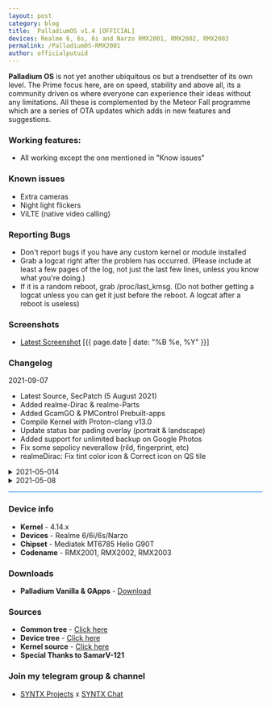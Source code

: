 ```yaml
---
layout: post
category: blog
title:  PalladiumOS v1.4 [OFFICIAL]
devices: Realme 6, 6s, 6i and Narzo RMX2001, RMX2002, RMX2003
permalink: /PalladiumOS-RMX2001
author: officialputuid
---
```


**Palladium OS** is not yet another ubiquitous os but a trendsetter of its own level. The Prime focus here, are on speed, stability and above all, its a community driven os where everyone can experience their ideas without any limitations. All these is complemented by the Meteor Fall programme which are a series of OTA updates which adds in new features and suggestions.

### Working features:

- All working except the one mentioned in "Know issues"

### Known issues

- Extra cameras
- Night light flickers
- ViLTE (native video calling)

### Reporting Bugs

- Don't report bugs if you have any custom kernel or module installed
- Grab a logcat right after the problem has occurred. (Please include at least a few pages of the log, not just the last few lines, unless you know what you're doing.)
- If it is a random reboot, grab /proc/last_kmsg. (Do not bother getting a logcat unless you can get it just before the reboot. A logcat after a reboot is useless)

### Screenshots

- [Latest Screenshot](https://t.me/SYNTXchannel/180) [{{ page.date | date: "%B %e, %Y" }}]

### Changelog

2021-09-07

- Latest Source, SecPatch (5 August 2021)
- Added realme-Dirac & realme-Parts
- Added GcamGO & PMControl Prebuilt-apps
- Compile Kernel with Proton-clang v13.0
- Update status bar pading overlay (portrait & landscape)
- Added support for unlimited backup on Google Photos
- Fix some sepolicy neverallow (rild, fingerprint, etc)
- realmeDirac: Fix tint color icon & Correct icon on QS tile
<details>
<summary>2021-05-014</summary>
<p><ul>
	<li>Latest Sources & SecPatch</li>
	<li>SELinux Enforcing</li>
	<li>Source built kernel</li>
	<li>Passes safetynet without Magisk</li>
	<li>Make padding in overlay status bar look good</li>
	<li>Fixes can't wakeup device in offline charging mode</li>
	<li>Added RealmeParts → Additional Settings</li>
</ul></p>
</details>
<details>
<summary>2021-05-08</summary>
<p><ul>
	<li>Initial Unofficial Build</li>
</ul></p>
</details>

<hr style="background: #007bff" />

### Device info

- **Kernel** - 4.14.x
- **Devices** - Realme 6/6i/6s/Narzo
- **Chipset** - Mediatek MT6785 Helio G90T
- **Codename** - RMX2001, RMX2002, RMX2003

### Downloads

- **Palladium Vanilla & GApps** - [Download](https://www.pling.com/p/1513489/)

### Sources

- **Common tree** - [Click here](https://github.com/officialputuid/android_device_realme_mt6785-common)
- **Device tree** - [Click here](https://github.com/officialputuid/android_device_realme_RMX2001)
- **Kernel source** - [Click here](https://github.com/SamarV-121/android_kernel_realme_RMX2001/)
- **Special Thanks to SamarV-121**

### Join my telegram group & channel

- [SYNTX Projects](https://t.me/SYNTXChannel) x [SYNTX Chat](https://t.me/SYNTXchat)
